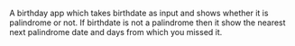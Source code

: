 A birthday app which takes birthdate as input and shows whether it is palindrome or not. 
If birthdate is not a palindrome then it  show the nearest next palindrome date and days from which you missed it.